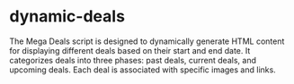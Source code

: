 # dynamic-deals
The Mega Deals script is designed to dynamically generate HTML content for displaying different deals based on their start and end date. It categorizes deals into three phases: past deals, current deals, and upcoming deals. Each deal is associated with specific images and links.

